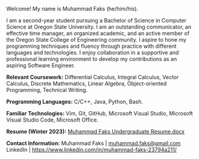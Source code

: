 Welcome! My name is Muhammad Faks (he/him/his).

I am a second-year student pursuing a Bachelor of Science in Computer Science at Oregon State University.
I am an outstanding communicator, an effective time manager, an organized academic, and an active member of the Oregon State College of Engineering community.
I aspire to hone my programming techniques and fluency through practice with different languages and technologies. 
I enjoy collaboration in a supportive and professional learning environment to develop my contributions as an aspiring Software Engineer.

**Relevant Coursework:** Differential Calculus, Integral Calculus, Vector Calculus, Discrete Mathematics, Linear Algebra, Object-oriented Programming, Technical Writing. 

**Programming Languages:** C/C++, Java, Python, Bash. 

**Familiar Technologies:** Vim, Git, GitHub, Microsoft Visual Studio, Microsoft Visual Studio Code, Microsoft Office. 

**Resume (Winter 2023):**
[Muhammad Faks Undergraduate Resume.docx](https://github.com/mfaks/mfaks/files/10283813/Muhammad.Faks.Undergraduate.Resume.docx)



**Contact Information:**
Muhammad Faks | muhammad.faks@gmail.com
LinkedIn | https://www.linkedin.com/in/muhammad-faks-23794a211/
